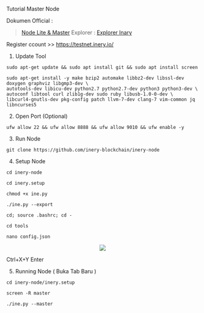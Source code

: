 Tutorial Master Node

Dokumen Official :
> [Node Lite & Master](https://docs.inery.io/docs/category/lite--master-nodes)
Explorer :
> [Explorer Inary](https://explorer.inery.io/ "Explorer Inary")

Register ccount >> https://testnet.inery.io/

1. Update Tool
 ```
sudo apt-get update && sudo apt install git && sudo apt install screen
```
```
sudo apt-get install -y make bzip2 automake libbz2-dev libssl-dev doxygen graphviz libgmp3-dev \
autotools-dev libicu-dev python2.7 python2.7-dev python3 python3-dev \
autoconf libtool curl zlib1g-dev sudo ruby libusb-1.0-0-dev \
libcurl4-gnutls-dev pkg-config patch llvm-7-dev clang-7 vim-common jq libncurses5
```

2. Open Port (Optional)
```
ufw allow 22 && ufw allow 8888 && ufw allow 9010 && ufw enable -y
```

3. Run Node
```
git clone https://github.com/inery-blockchain/inery-node
```

4. Setup Node
```
cd inery-node
```
```
cd inery.setup
```
```
chmod +x ine.py
```
```
./ine.py --export
```
```
cd; source .bashrc; cd -
```
```
cd tools
```
```
nano config.json
```


<p align="center">
  <img height="auto" height="auto" src="https://user-images.githubusercontent.com/38981255/184290164-85371bac-f97a-4f8d-8cf8-63e5b5297f83.PNG">
</p>

Ctrl+X+Y Enter


5. Running Node ( Buka Tab Baru )

```
cd inery-node/inery.setup
```

```
screen -R master
```

```
./ine.py --master
```





